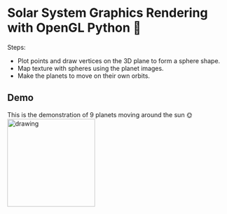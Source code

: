 # Solar System Graphics Rendering with OpenGL Python :milky_way:
Steps: 
- Plot points and draw vertices on the 3D plane to form a sphere shape.
- Map texture with spheres using the planet images.
- Make the planets to move on their own orbits.

## Demo
This is the demonstration of 9 planets moving around the sun :sun_with_face: \
<img src="SolarSystem.gif" alt="drawing" width="200"/>

